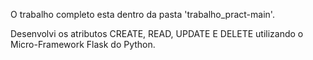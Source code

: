 O trabalho completo esta dentro da pasta 'trabalho_pract-main'.

Desenvolvi os atributos CREATE, READ, UPDATE E DELETE utilizando o Micro-Framework Flask do Python.
